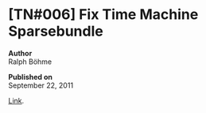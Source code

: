 # \[TN#006\] Fix Time Machine Sparsebundle

**Author**  
Ralph Böhme

**Published on**  
September 22, 2011

<a
href="https://www.garth.org/archives/2011,08,27,169,fix-time-machine-sparsebundle-nas-based-backup-errors.html"
target="_blank">Link</a>.
